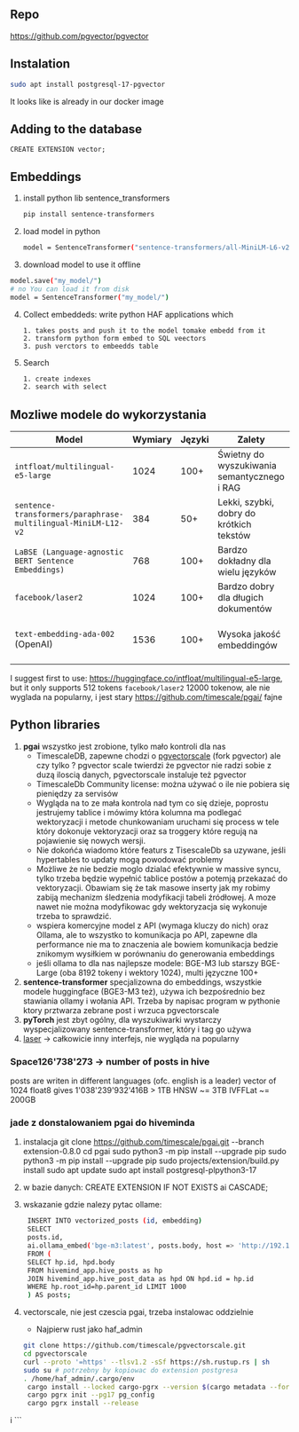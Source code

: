 ## Repo
https://github.com/pgvector/pgvector

## Instalation
```bash
sudo apt install postgresql-17-pgvector
```
It looks like is already in our docker image

## Adding to the database
```
CREATE EXTENSION vector;
```

## Embeddings
1. install python lib sentence_transformers
   ```bash
   pip install sentence-transformers
   ```
2. load model in python
   ```bash
   model = SentenceTransformer("sentence-transformers/all-MiniLM-L6-v2")
   ```
3. download model to use it offline
  ```bash
  model.save("my_model/")
  # no You can load it from disk
  model = SentenceTransformer("my_model/")
  ```
4. Collect embeddeds: write python HAF applications which
    ```
   1. takes posts and push it to the model tomake embedd from it
   2. transform python form embed to SQL veectors
   3. push verctors to embeedds table
   ```
5. Search
   ```bash
   1. create indexes
   2. search with select
   ```
## Mozliwe modele do wykorzystania

| **Model** | **Wymiary** | **Języki** | **Zalety** | **Wady** | **Licencja** |
|-----------|------------|------------|------------|----------|--------------|
| `intfloat/multilingual-e5-large` | 1024 | 100+ | Świetny do wyszukiwania semantycznego i RAG | Duży rozmiar | Apache 2.0 |
| `sentence-transformers/paraphrase-multilingual-MiniLM-L12-v2` | 384 | 50+ | Lekki, szybki, dobry do krótkich tekstów | Mniejsza dokładność | Apache 2.0 |
| `LaBSE (Language-agnostic BERT Sentence Embeddings)` | 768 | 100+ | Bardzo dokładny dla wielu języków | Wolniejszy | Apache 2.0 |
| `facebook/laser2` | 1024 | 100+ | Bardzo dobry dla długich dokumentów | Duży model | CC BY-NC 4.0 |
| `text-embedding-ada-002` (OpenAI) | 1536 | 100+ | Wysoka jakość embeddingów | API płatne | OpenAI API Terms of Use |

I suggest first to use: https://huggingface.co/intfloat/multilingual-e5-large, but it only supports 512 tokens
`facebook/laser2` 12000 tokenow, ale nie wyglada na popularny, i jest stary
https://github.com/timescale/pgai/ fajne 

## Python libraries
   1. **pgai** wszystko jest zrobione, tylko mało kontroli dla nas
      - TimescaleDB, zapewne chodzi o [pgvectorscale](https://github.com/timescale/pgvectorscale/) (fork pgvector) ale czy tylko ?
        pgvector scale twierdzi że pgvector nie radzi sobie z duzą iloscią danych, pgvectorscale instaluje też pgvector
      - TimescaleDb Community license: można używać o ile nie pobiera się pieniędzy za servisów
      - Wygląda na to ze mała kontrola nad tym co się dzieje, poprostu jestrujemy tablice i mówimy która kolumna ma podlegać
        wektoryzacji i metode chunkowaniam uruchami się process w tele który dokonuje vektoryzacji oraz sa troggery które
        regują na pojawienie się nowych wersji.
      - Nie dokońća wiadomo które featurs z TisescaleDb sa uzywane, jeśli hypertables to updaty mogą powodować problemy
      - Możliwe że nie bedzie moglo dzialać efektywnie w massive syncu, tylko trzeba będzie wypełnić tablice postów a potemją przekazać do vektoryzacji.
        Obawiam się że tak masowe inserty jak my robimy zabiją mechanizm śledzenia modyfikacji tabeli źródłowej. A moze nawet nie można modyfikowac gdy wektoryzacja się wykonuje
        trzeba to sprawdzić.
      - wspiera komercyjne model z API (wymaga kluczy do nich) oraz Ollama, ale to wszystko to komunikacja po API, zapewne
        dla performance nie ma to znaczenia ale bowiem komunikacja bedzie znikomym wysiłkiem w porównaniu do generowania embeddings
      - jeśli ollama to dla nas najlepsze modele: BGE-M3 lub starszy BGE-Large (oba 8192 tokeny i wektory 1024), multi języczne 100+
   2. **sentence-transformer**  specjalizowna do embeddings, wszystkie modele huggingface (BGE3-M3 też), używa ich bezpośrednio
        bez stawiania ollamy i wołania API. Trzeba by napisac program w pythonie ktory prztwarza zebrane post i wrzuca pgvectorscale
   3. **pyTorch** jest zbyt ogólny, dla wyszukiwarki wystarczy wyspecjalizowany sentence-transformer, który i tag go używa
   4. [laser](https://github.com/facebookresearch/LASER) -> całkowicie inny interfejs, nie wygląda na popularny

### Space126'738'273 -> number of posts in hive
posts are writen in different languages (ofc. english is a leader)
vector of 1024 float8 gives 1'038'239'932'416B > 1TB
HNSW ~= 3TB
IVFFLat ~= 200GB


### jade z donstalowaniem pgai do hiveminda
1. instalacja 
    git clone https://github.com/timescale/pgai.git --branch extension-0.8.0 
    cd pgai sudo python3 -m pip install --upgrade pip
    sudo python3 -m pip install --upgrade pip
    sudo projects/extension/build.py install
    sudo apt update
    sudo apt install postgresql-plpython3-17

2. w bazie danych: CREATE EXTENSION IF NOT EXISTS ai CASCADE;
3. wskazanie gdzie nalezy pytac ollame:
   ```bash
    INSERT INTO vectorized_posts (id, embedding)
    SELECT
    posts.id,
    ai.ollama_embed('bge-m3:latest', posts.body, host => 'http://192.168.6.17:11434')
    FROM (
    SELECT hp.id, hpd.body
    FROM hivemind_app.hive_posts as hp
    JOIN hivemind_app.hive_post_data as hpd ON hpd.id = hp.id
    WHERE hp.root_id=hp.parent_id LIMIT 1000
    ) AS posts;
   ```
4. vectorscale, nie jest czescia pgai, trzeba instalowac oddzielnie
   - Najpierw rust jako haf_admin
   ```bash
   git clone https://github.com/timescale/pgvectorscale.git
   cd pgvectorscale
   curl --proto '=https' --tlsv1.2 -sSf https://sh.rustup.rs | sh
   sudo su # potrzebny by kopiowac do extension postgresa
   . /home/haf_admin/.cargo/env
    cargo install --locked cargo-pgrx --version $(cargo metadata --format-version 1 | jq -r '.packages[] | select(.name == "pgrx") | .version')
    cargo pgrx init --pg17 pg_config
    cargo pgrx install --release
i   ```


